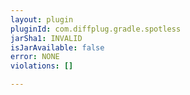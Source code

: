 ```yaml
---
layout: plugin
pluginId: com.diffplug.gradle.spotless
jarSha1: INVALID
isJarAvailable: false
error: NONE
violations: []

---
```

